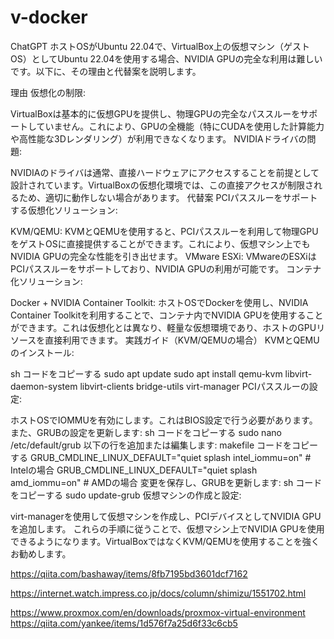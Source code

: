 # v-docker



ChatGPT
ホストOSがUbuntu 22.04で、VirtualBox上の仮想マシン（ゲストOS）としてUbuntu 22.04を使用する場合、NVIDIA GPUの完全な利用は難しいです。以下に、その理由と代替案を説明します。

理由
仮想化の制限:

VirtualBoxは基本的に仮想GPUを提供し、物理GPUの完全なパススルーをサポートしていません。これにより、GPUの全機能（特にCUDAを使用した計算能力や高性能な3Dレンダリング）が利用できなくなります。
NVIDIAドライバの問題:

NVIDIAのドライバは通常、直接ハードウェアにアクセスすることを前提として設計されています。VirtualBoxの仮想化環境では、この直接アクセスが制限されるため、適切に動作しない場合があります。
代替案
PCIパススルーをサポートする仮想化ソリューション:

KVM/QEMU: KVMとQEMUを使用すると、PCIパススルーを利用して物理GPUをゲストOSに直接提供することができます。これにより、仮想マシン上でもNVIDIA GPUの完全な性能を引き出せます。
VMware ESXi: VMwareのESXiはPCIパススルーをサポートしており、NVIDIA GPUの利用が可能です。
コンテナ化ソリューション:

Docker + NVIDIA Container Toolkit: ホストOSでDockerを使用し、NVIDIA Container Toolkitを利用することで、コンテナ内でNVIDIA GPUを使用することができます。これは仮想化とは異なり、軽量な仮想環境であり、ホストのGPUリソースを直接利用できます。
実践ガイド（KVM/QEMUの場合）
KVMとQEMUのインストール:

sh
コードをコピーする
sudo apt update
sudo apt install qemu-kvm libvirt-daemon-system libvirt-clients bridge-utils virt-manager
PCIパススルーの設定:

ホストOSでIOMMUを有効にします。これはBIOS設定で行う必要があります。また、GRUBの設定を更新します:
sh
コードをコピーする
sudo nano /etc/default/grub
以下の行を追加または編集します:
makefile
コードをコピーする
GRUB_CMDLINE_LINUX_DEFAULT="quiet splash intel_iommu=on"  # Intelの場合
GRUB_CMDLINE_LINUX_DEFAULT="quiet splash amd_iommu=on"    # AMDの場合
変更を保存し、GRUBを更新します:
sh
コードをコピーする
sudo update-grub
仮想マシンの作成と設定:

virt-managerを使用して仮想マシンを作成し、PCIデバイスとしてNVIDIA GPUを追加します。
これらの手順に従うことで、仮想マシン上でNVIDIA GPUを使用できるようになります。VirtualBoxではなくKVM/QEMUを使用することを強くお勧めします。

















https://qiita.com/bashaway/items/8fb7195bd3601dcf7162

https://internet.watch.impress.co.jp/docs/column/shimizu/1551702.html

https://www.proxmox.com/en/downloads/proxmox-virtual-environment
https://qiita.com/yankee/items/1d576f7a25d6f33c6cb5
